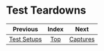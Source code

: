 # Test Teardowns

| Previous | Index | Next |
| :-: | :-: | :-: |
| [Test Setups](TestSetups.md) | [Top](README.md) | [Captures](Captures.md) |